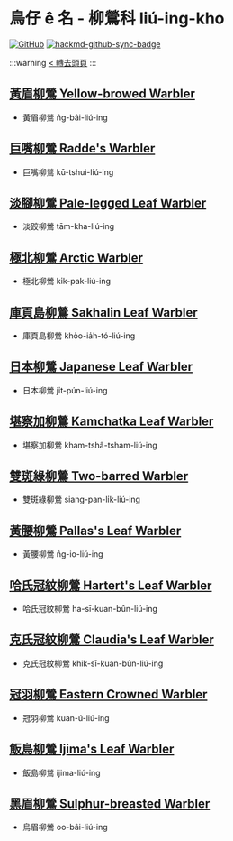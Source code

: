 # 鳥仔 ê 名 - 柳鶯科 liú-ing-kho

[![GitHub](https://img.shields.io/badge/GitHub-black?logo=github)](https://github.com/siansiansu/tsiau-a-e-mia)
[![hackmd-github-sync-badge](https://hackmd.io/PJiztfL3TYuWjoK-xWZU3A/badge)](https://hackmd.io/PJiztfL3TYuWjoK-xWZU3A)

:::warning
[< 轉去頭頁](https://hackmd.io/@siansiansu/Hy4VzNvha)
:::

## [黃眉柳鶯 Yellow-browed Warbler](https://ebird.org/species/yebwar3)

- 黃眉柳鶯 n̂g-bâi-liú-ing

## [巨嘴柳鶯 Radde's Warbler](https://ebird.org/species/radwar1)

- 巨嘴柳鶯 kū-tshuì-liú-ing

## [淡腳柳鶯 Pale-legged Leaf Warbler](https://ebird.org/species/pllwar1)

- 淡跤柳鶯 tām-kha-liú-ing

## [極北柳鶯 Arctic Warbler](https://ebird.org/species/arcwar1)

- 極北柳鶯 ki̍k-pak-liú-ing

## [庫頁島柳鶯 Sakhalin Leaf Warbler](https://ebird.org/species/salwar1)

- 庫頁島柳鶯 khòo-ia̍h-tó-liú-ing

## [日本柳鶯 Japanese Leaf Warbler](https://ebird.org/species/arcwar3)

- 日本柳鶯 ji̍t-pún-liú-ing

## [堪察加柳鶯 Kamchatka Leaf Warbler](https://ebird.org/species/arcwar2)

- 堪察加柳鶯 kham-tshâ-tsham-liú-ing

## [雙斑綠柳鶯 Two-barred Warbler](https://ebird.org/species/grewar2)

- 雙斑綠柳鶯 siang-pan-li̍k-liú-ing

## [黃腰柳鶯 Pallas's Leaf Warbler](https://ebird.org/species/palwar5)

- 黃腰柳鶯 n̂g-io-liú-ing

## [哈氏冠紋柳鶯 Hartert's Leaf Warbler](https://ebird.org/species/harlew1)

- 哈氏冠紋柳鶯 ha-sī-kuan-bûn-liú-ing

## [克氏冠紋柳鶯 Claudia's Leaf Warbler](https://ebird.org/species/clalew1)

- 克氏冠紋柳鶯 khik-sī-kuan-bûn-liú-ing

## [冠羽柳鶯 Eastern Crowned Warbler](https://ebird.org/species/eacwar1)

- 冠羽柳鶯 kuan-ú-liú-ing

## [飯島柳鶯 Ijima's Leaf Warbler](https://ebird.org/species/ijlwar1)

- 飯島柳鶯 ijima-liú-ing

## [黑眉柳鶯 Sulphur-breasted Warbler](https://ebird.org/species/subwar3)

- 烏眉柳鶯 oo-bâi-liú-ing
